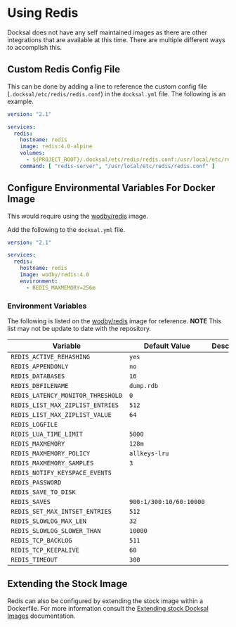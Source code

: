 # Using Redis

Docksal does not have any self maintained images as there are other integrations that are available at this time.
There are multiple different ways to accomplish this.

## Custom Redis Config File

This can be done by adding a line to reference the custom config file (`.docksal/etc/redis/redis.conf`) in the `docksal.yml` file. The following is an example.

```yml
version: "2.1"

services:
  redis:
    hostname: redis
    image: redis:4.0-alpine
    volumes:
      - ${PROJECT_ROOT}/.docksal/etc/redis/redis.conf:/usr/local/etc/redis/redis.conf
    command: [ "redis-server", "/usr/local/etc/redis/redis.conf" ]
```

## Configure Environmental Variables For Docker Image

This would require using the [wodby/redis](https://github.com/wodby/redis) image.

Add the following to the `docksal.yml` file.

```yml
version: "2.1"

services:
  redis:
    hostname: redis
    image: wodby/redis:4.0
    environment:
      - REDIS_MAXMEMORY=256m
```

### Environment Variables

The following is listed on the [wodby/redis](https://github.com/wodby/redis) image for reference.
**NOTE** This list may not be update to date with the repository.

| Variable                          | Default Value           | Description |
| --------------------------------- | ----------------------- | ----------- |
| `REDIS_ACTIVE_REHASHING`          | `yes`                   |             |
| `REDIS_APPENDONLY`                | `no`                    |             |
| `REDIS_DATABASES`                 | `16`                    |             |
| `REDIS_DBFILENAME`                | `dump.rdb`              |             |
| `REDIS_LATENCY_MONITOR_THRESHOLD` | `0`                     |             |
| `REDIS_LIST_MAX_ZIPLIST_ENTRIES`  | `512`                   |             |
| `REDIS_LIST_MAX_ZIPLIST_VALUE`    | `64`                    |             |
| `REDIS_LOGFILE`                   |                         |             |
| `REDIS_LUA_TIME_LIMIT`            | `5000`                  |             |
| `REDIS_MAXMEMORY`                 | `128m`                  |             |
| `REDIS_MAXMEMORY_POLICY`          | `allkeys-lru`           |             |
| `REDIS_MAXMEMORY_SAMPLES`         | `3`                     |             |
| `REDIS_NOTIFY_KEYSPACE_EVENTS`    |                         |             |
| `REDIS_PASSWORD`                  |                         |             |
| `REDIS_SAVE_TO_DISK`              |                         |             |
| `REDIS_SAVES`                     | `900:1/300:10/60:10000` |             |
| `REDIS_SET_MAX_INTSET_ENTRIES`    | `512`                   |             |
| `REDIS_SLOWLOG_MAX_LEN`           | `32`                    |             |
| `REDIS_SLOWLOG_SLOWER_THAN`       | `10000`                 |             |
| `REDIS_TCP_BACKLOG`               | `511`                   |             |
| `REDIS_TCP_KEEPALIVE`             | `60`                    |             |
| `REDIS_TIMEOUT`                   | `300`                   |             |


## Extending the Stock Image

Redis can also be configured by extending the stock image within a Dockerfile. For more
information consult the [Extending stock Docksal Images](../advanced/extend-images.md) documentation.